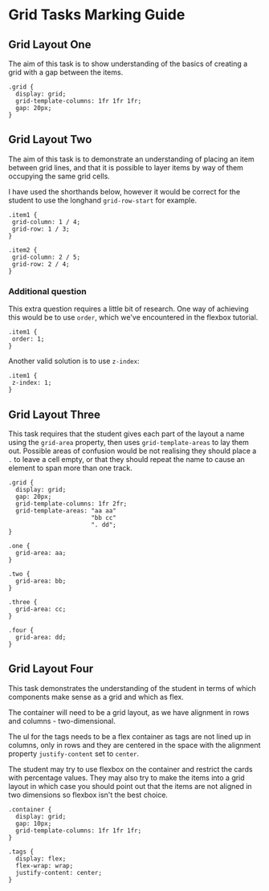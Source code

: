 # Grid Tasks Marking Guide

## Grid Layout One

The aim of this task is to show understanding of the basics of creating a grid with a gap between the items.

```
.grid {
  display: grid;
  grid-template-columns: 1fr 1fr 1fr;
  gap: 20px;
}
```

## Grid Layout Two

The aim of this task is to demonstrate an understanding of placing an item between grid lines, and that it is possible to layer items by way of them occupying the same grid cells.

I have used the shorthands below, however it would be correct for the student to use the longhand `grid-row-start` for example.

```
.item1 {
 grid-column: 1 / 4;
 grid-row: 1 / 3;
}

.item2 {
 grid-column: 2 / 5;
 grid-row: 2 / 4;
}
```

### Additional question

This extra question requires a little bit of research. One way of achieving this would be to use `order`, which we've encountered in the flexbox tutorial.

```
.item1 {
 order: 1;
}
```

Another valid solution is to use `z-index`:

```
.item1 {
 z-index: 1;
}
```

## Grid Layout Three

This task requires that the student gives each part of the layout a name using the `grid-area` property, then uses `grid-template-areas` to lay them out. Possible areas of confusion would be not realising they should place a `.` to leave a cell empty, or that they should repeat the name to cause an element to span more than one track.

```
.grid {
  display: grid;
  gap: 20px;
  grid-template-columns: 1fr 2fr;
  grid-template-areas: "aa aa"
                       "bb cc"
                       ". dd";
}

.one {
  grid-area: aa;
}

.two {
  grid-area: bb;
}

.three {
  grid-area: cc;
}

.four {
  grid-area: dd;
}
```

## Grid Layout Four

This task demonstrates the understanding of the student in terms of which components make sense as a grid and which as flex.

The container will need to be a grid layout, as we have alignment in rows and columns - two-dimensional.

The ul for the tags needs to be a flex container as tags are not lined up in columns, only in rows and they are centered in the space with the alignment property `justify-content` set to `center`.

The student may try to use flexbox on the container and restrict the cards with percentage values. They may also try to make the items into a grid layout in which case you should point out that the items are not aligned in two dimensions so flexbox isn't the best choice.

```
.container {
  display: grid;
  gap: 10px;
  grid-template-columns: 1fr 1fr 1fr;
}

.tags {
  display: flex;
  flex-wrap: wrap;
  justify-content: center;
}
```
